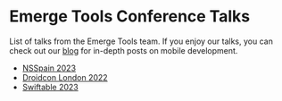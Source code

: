 # Emerge Tools Conference Talks

List of talks from the Emerge Tools team. If you enjoy our talks, you can check out our [blog](https://www.emergetools.com/blog) for in-depth posts on mobile development.

- [NSSpain 2023](https://github.com/EmergeTools/talks/tree/main/NSSpain23)
- [Droidcon London 2022](https://github.com/EmergeTools/talks/tree/main/DroidconLondon22)
- [Swiftable 2023](https://github.com/EmergeTools/talks/tree/main/Swiftable23)
